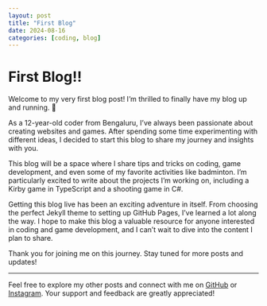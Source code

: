 ```yaml
---
layout: post
title: "First Blog"
date: 2024-08-16
categories: [coding, blog]
---
```


# First Blog!!

Welcome to my very first blog post! I’m thrilled to finally have my blog up and running. 🎉

As a 12-year-old coder from Bengaluru, I’ve always been passionate about creating websites and games. After spending some time experimenting with different ideas, I decided to start this blog to share my journey and insights with you.

This blog will be a space where I share tips and tricks on coding, game development, and even some of my favorite activities like badminton. I’m particularly excited to write about the projects I’m working on, including a Kirby game in TypeScript and a shooting game in C#. 

Getting this blog live has been an exciting adventure in itself. From choosing the perfect Jekyll theme to setting up GitHub Pages, I’ve learned a lot along the way. I hope to make this blog a valuable resource for anyone interested in coding and game development, and I can’t wait to dive into the content I plan to share.

Thank you for joining me on this journey. Stay tuned for more posts and updates!

---

Feel free to explore my other posts and connect with me on [GitHub](https://github.com/sanjeevscript/) or [Instagram](https://www.instagram.com/sonic_5090/). Your support and feedback are greatly appreciated!
